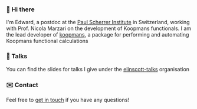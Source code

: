 ### 👋 Hi there

I'm Edward, a postdoc at the [Paul Scherrer Institute](https://www.psi.ch/en) in Switzerland, working with Prof. Nicola Marzari on the development of Koopmans functionals. I am the lead developer of [koopmans](https://koopmans-functionals.org), a package for performing and automating Koopmans functional calculations

### 💬 Talks
You can find the slides for talks I give under the [elinscott-talks](https://github.com/elinscott-talks) organisation

### ✉️ Contact
Feel free to [get in touch](mailto:edward.linscott@psi.ch) if you have any questions!
